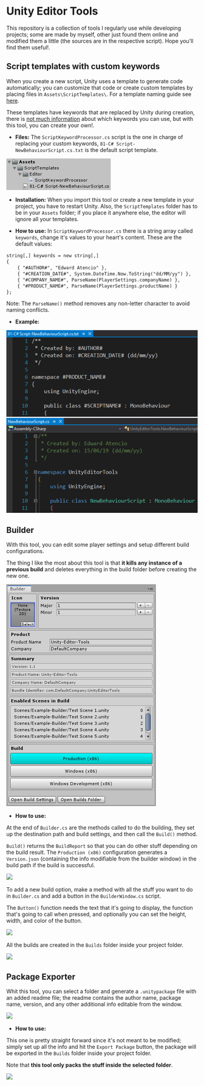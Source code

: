 # Unity Editor Tools
This repository is a collection of tools I regularly use while developing projects; some are made by myself, other just found them online and modified them a little (the sources are in the respective script). Hope you'll find them useful!.

## Script templates with custom keywords

When you create a new script, Unity uses a template to generate code automatically; you can customize that code or create custom templates by placing files in ```Assets\ScriptTemplates\```. For a template naming guide see [here](https://twitter.com/UnityBerserkers/status/1105556466725998599).


These templates have keywords that are replaced by Unity during creation, there is [not much information](https://forum.unity.com/threads/c-script-template-how-to-make-custom-changes.273191/#post-1806414) about which keywords you can use, but with this tool, you can create your own!.

* **Files:** The ```ScriptKeywordProcessor.cs``` script is the one in charge of replacing your custom keywords, ```81-C# Script-NewBehaviourScript.cs.txt``` is the default script template.

![](https://github.com/edatencio/Unity-Editor-Tools/blob/master/Screenshots/ScriptTemplate_files.png)

* **Installation:** When you import this tool or create a new template in your project, you have to restart Unity. Also, the ```ScriptTemplates``` folder has to be in your ```Assets``` folder; if you place it anywhere else, the editor will ignore all your templates.

* **How to use:** In ```ScriptKeywordProcessor.cs``` there is a string array called ```keywords```, change it's values to your heart's content. These are the default values:
```
string[,] keywords = new string[,]
{
    { "#AUTHOR#", "Edward Atencio" },
    { "#CREATION_DATE#", System.DateTime.Now.ToString("dd/MM/yy") },
    { "#COMPANY_NAME#", ParseName(PlayerSettings.companyName) },
    { "#PRODUCT_NAME#", ParseName(PlayerSettings.productName) }
};
```
Note: The ```ParseName()``` method removes any non-letter character to avoid naming conflicts.

* **Example:**

![](https://github.com/edatencio/Unity-Editor-Tools/blob/master/Screenshots/ScriptTemplate_Template.png)
![](https://github.com/edatencio/Unity-Editor-Tools/blob/master/Screenshots/ScriptTemplate_NewScript.png)

## Builder
With this tool, you can edit some player settings and setup different build configurations.

The thing I like the most about this tool is that **it kills any instance of a previous build** and deletes everything in the build folder before creating the new one.

![](https://github.com/edatencio/Unity-Editor-Tools/blob/master/Screenshots/Builder/Builder.png)

* **How to use:**

At the end of ```Builder.cs``` are the methods called to do the building, they set up the destination path and build settings, and then call the ```Build()``` method.

```Build()``` returns the ```BuildReport``` so that you can do other stuff depending on the build result. The ```Production (x86)``` configuration generates a ```Version.json``` (containing the info modifiable from the builder window) in the build path if the build is successful.

![](https://github.com/edatencio/Unity-Editor-Tools/blob/master/Screenshots/Builder/production_method.png)

To add a new build option, make a method with all the stuff you want to do in ```Builder.cs``` and add a button in the ```BuilderWindow.cs``` script.

The ```Button()``` function needs the text that it's going to display, the function that's going to call when pressed, and optionally you can set the height, width, and color of the button.

![](https://github.com/edatencio/Unity-Editor-Tools/blob/master/Screenshots/Builder/build_buttons.png)

All the builds are created in the ```Builds``` folder inside your project folder.

![](https://github.com/edatencio/Unity-Editor-Tools/blob/master/Screenshots/Builds_folder.png)

## Package Exporter

Whit this tool, you can select a folder and generate a ```.unitypackage``` file with an added readme file; the readme contains the author name, package name, version, and any other additional info editable from the window.

![](https://github.com/edatencio/Unity-Editor-Tools/blob/master/Screenshots/Package_Exporter.png)

* **How to use:** 

This one is pretty straight forward since it's not meant to be modified; simply set up all the info and hit the ```Export Package``` button, the package will be exported in the ```Builds``` folder inside your project folder.

Note that **this tool only packs the stuff inside the selected folder**.

![](https://github.com/edatencio/Unity-Editor-Tools/blob/master/Screenshots/builds_folder.png)

